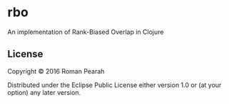 # rbo

An implementation of Rank-Biased Overlap in Clojure

## License

Copyright © 2016 Roman Pearah

Distributed under the Eclipse Public License either version 1.0 or (at
your option) any later version.
